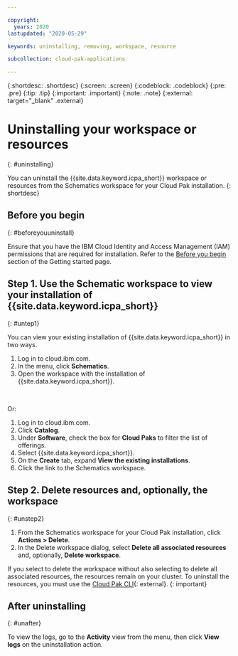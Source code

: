 ```yaml
---

copyright:
  years: 2020
lastupdated: "2020-05-29"

keywords: uninstalling, removing, workspace, resource

subcollection: cloud-pak-applications

---
```


{:shortdesc: .shortdesc}
{:screen: .screen}
{:codeblock: .codeblock}
{:pre: .pre}
{:tip: .tip}
{:important: .important}
{:note: .note}
{:external: target="_blank" .external}


# Uninstalling your workspace or resources
{: #uninstalling}

You can uninstall the {{site.data.keyword.icpa_short}} workspace or resources from the Schematics workspace for your Cloud Pak installation.
{: shortdesc}

## Before you begin
{: #beforeyouuninstall}

Ensure that you have the IBM Cloud Identity and Access Management (IAM) permissions that are required for installation. Refer to the [Before you begin](/docs/cloud-pak-applications?topic=cloud-pak-applications-getting-started#prereqs) section of the Getting started page.

## Step 1. Use the Schematic workspace to view your installation of {{site.data.keyword.icpa_short}}
{: #untep1}

You can view your existing installation of {{site.data.keyword.icpa_short}} in two ways.

1. Log in to cloud.ibm.com.
2. In the menu, click **Schematics**.
3. Open the workspace with the installation of {{site.data.keyword.icpa_short}}.
<br/>

Or:

1. Log in to cloud.ibm.com.
2. Click **Catalog**.
3. Under **Software**, check the box for **Cloud Paks** to filter the list of offerings.
4. Select {{site.data.keyword.icpa_short}}.
5. On the **Create** tab, expand **View the existing installations**.
6. Click the link to the Schematics workspace.

## Step 2. Delete resources and, optionally, the workspace
{: #unstep2}

1. From the Schematics workspace for your Cloud Pak installation, click **Actions &gt; Delete**.
2. In the Delete workspace dialog, select **Delete all associated resources** and, optionally, **Delete workspace**.

If you select to delete the workspace without also selecting to delete all associated resources, the resources remain on your cluster. To uninstall the resources, you must use the [Cloud Pak CLI](https://www.ibm.com/support/knowledgecenter/SSCSJL_4.1.x/install-uninstall.html){: external}.
{: important}


## After uninstalling
{: #unafter}

To view the logs, go to the **Activity** view from the menu, then click **View logs** on the uninstallation action.
